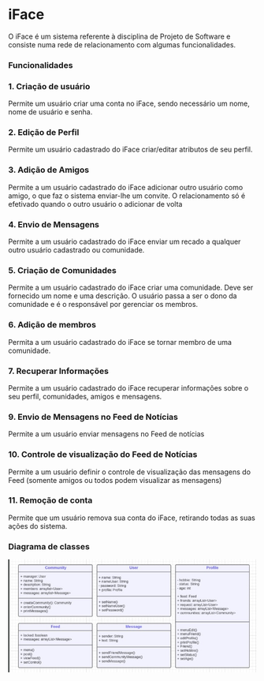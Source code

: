 # iFace

O iFace é um sistema referente à disciplina de Projeto de Software e consiste numa rede de relacionamento com algumas funcionalidades. 

### Funcionalidades

### 1. Criação de usuário
Permite um usuário criar uma conta no iFace, sendo necessário um nome, nome de usuário e senha.

### 2. Edição de Perfil
Permite um usuário cadastrado do iFace criar/editar atributos de seu perfil. 

### 3. Adição de Amigos
Permite a um usuário cadastrado do iFace adicionar
outro usuário como amigo, o que faz o sistema
enviar-lhe um convite. O relacionamento só é
efetivado quando o outro usuário o adicionar de
volta

### 4. Envio de Mensagens
Permite a um usuário cadastrado do iFace enviar
um recado a qualquer outro usuário cadastrado ou
comunidade.

### 5. Criação de Comunidades
Permite a um usuário cadastrado do iFace criar uma
comunidade. Deve ser fornecido um nome e uma
descrição. O usuário passa a ser o dono da
comunidade e é o responsável por gerenciar os
membros.

### 6. Adição de membros
Permita a um usuário cadastrado do iFace se tornar
membro de uma comunidade.

### 7. Recuperar Informações 
Permite a um usuário cadastrado do iFace recuperar
informações sobre o seu perfil, comunidades,
amigos e mensagens.

### 9. Envio de Mensagens no Feed de Notícias
Permite a um usuário enviar mensagens no Feed de
notícias

### 10. Controle de visualização do Feed de Notícias
Permite a um usuário definir o controle de
visualização das mensagens do Feed (somente
amigos ou todos podem visualizar as mensagens)

### 11. Remoção de conta
Permite que um usuário remova sua conta do iFace, retirando todas as suas ações
do sistema.

### Diagrama de classes

<img src="https://github.com/GiulianaCDA/iFace/blob/main/classes.jpeg">